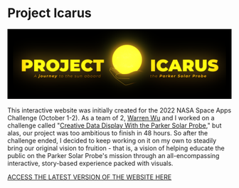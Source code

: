 # Project Icarus
<p align="center">
  <img src="public/ProjectIcarusHeader2.png" width="1000" />
</p>

This interactive website was initially created for the 2022 NASA Space Apps Challenge (October 1-2). As a team of 2, [Warren Wu](https://github.com/WarrenWu4) and I worked on a challenge called "[Creative Data Display With the Parker Solar Probe](https://2022.spaceappschallenge.org/challenges/2022-challenges/creative-data-display/details)," but alas, our project was too ambitious to finish in 48 hours. So after the challenge ended, I decided to keep working on it on my own to steadily bring our original vision to fruition - that is, a vision of helping educate the public on the Parker Solar Probe's mission through an all-encompassing interactive, story-based experience packed with visuals. 

[ACCESS THE LATEST VERSION OF THE WEBSITE HERE](https://adz888.github.io/Project-Icarus-Official/)
